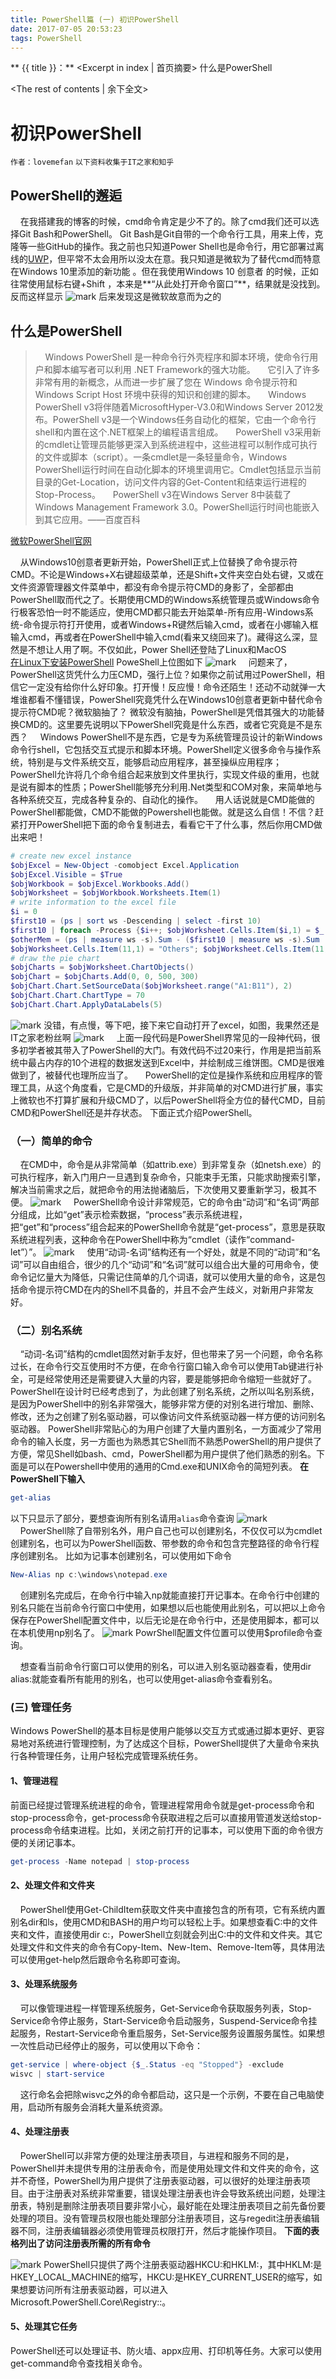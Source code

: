 ```yaml
---
title: PowerShell篇 (一) 初识PowerShell
date: 2017-07-05 20:53:23
tags: PowerShell
---
```

** {{ title }}：** <Excerpt in index | 首页摘要>
什么是PowerShell
<!-- more -->
<The rest of contents | 余下全文>

# 初识PowerShell
`作者：lovemefan` `以下资料收集于IT之家和知乎`
## PowerShell的邂逅
&#160;&#160;&#160;&#160;在我搭建我的博客的时候，cmd命令肯定是少不了的。除了cmd我们还可以选择Git Bash和PowerShell。
Git Bash是Git自带的一个命令行工具，用来上传，克隆等一些GitHub的操作。我之前也只知道Power Shell也是命令行，用它部署过离线的[UWP](http://baike.baidu.com/link?url=J5GeaQ_aSSMscd2pdx3O7nv1xTjZ99hw4ppIODqWFTtGFqHuxw13ppv9HviTZ8IglPkdRudcQb4-expkEoxC_a)，但平常不太会用所以没太在意。我只知道是微软为了替代cmd而特意在Windows 10里添加的新功能 。但在我使用Windows 10 创意者 的时候，正如往常使用鼠标右键+Shift ，本来是**“从此处打开命令窗口”**，结果就是没找到。反而这样显示
![mark](http://oskhhyaq3.bkt.clouddn.com/blog/170705/IKDe87048g.jpg?imageslim)
后来发现这是微软故意而为之的
## 什么是PowerShell
>&#160;&#160;&#160;&#160;Windows PowerShell 是一种命令行外壳程序和脚本环境，使命令行用户和脚本编写者可以利用 .NET Framework的强大功能。
&#160;&#160;&#160;&#160;它引入了许多非常有用的新概念，从而进一步扩展了您在 Windows 命令提示符和 Windows Script Host 环境中获得的知识和创建的脚本。
&#160;&#160;&#160;&#160;Windows PowerShell v3将伴随着MicrosoftHyper-V3.0和Windows Server 2012发布。PowerShell v3是一个Windows任务自动化的框架，它由一个命令行shell和内置在这个.NET框架上的编程语言组成。
&#160;&#160;&#160;&#160;PowerShell v3采用新的cmdlet让管理员能够更深入到系统进程中，这些进程可以制作成可执行的文件或脚本（script）。一条cmdlet是一条轻量命令，Windows PowerShell运行时间在自动化脚本的环境里调用它。Cmdlet包括显示当前目录的Get-Location，访问文件内容的Get-Content和结束运行进程的Stop-Process。
&#160;&#160;&#160;&#160;PowerShell v3在Windows Server 8中装载了Windows Management Framework 3.0。PowerShell运行时间也能嵌入到其它应用。——百度百科

[微软PowerShell官网](https://msdn.microsoft.com/en-us/powershell)

&#160;&#160;&#160;&#160;从Windows10创意者更新开始，PowerShell正式上位替换了命令提示符CMD。不论是Windows+X右键超级菜单，还是Shift+文件夹空白处右键，又或在文件资源管理器文件菜单中，都没有命令提示符CMD的身影了，全部都由PowerShell取而代之了。长期使用CMD的Windows系统管理员或Windows命令行极客恐怕一时不能适应，使用CMD都只能去开始菜单-所有应用-Windows系统-命令提示符打开使用，或者Windows+R键然后输入cmd，或者在小娜输入框输入cmd，再或者在PowerShell中输入cmd(看来又绕回来了)。藏得这么深，显然是不想让人用了啊。不仅如此，Power Shell还登陆了Linux和MacOS  
[在Linux下安装PowerShell](https://zhuanlan.zhihu.com/p/26346821?utm_source=qq&utm_medium=social)
PoweShell上位图如下
![mark](http://oskhhyaq3.bkt.clouddn.com/blog/170705/bfiiJCEHd4.jpg?imageslim)
&#160;&#160;&#160;&#160;问题来了，PowerShell这货凭什么力压CMD，强行上位？如果你之前试用过PowerShell，相信它一定没有给你什么好印象。打开慢！反应慢！命令还陌生！还动不动就弹一大堆谁都看不懂错误，PowerShell究竟凭什么在Windows10创意者更新中替代命令提示符CMD呢？微软脑抽了？
微软没有脑抽，PowerShell是凭借其强大的功能替换CMD的。这里要先说明以下PowerShell究竟是什么东西，或者它究竟是不是东西？
&#160;&#160;&#160;&#160;Windows PowerShell不是东西，它是专为系统管理员设计的新Windows命令行shell，它包括交互式提示和脚本环境。PowerShell定义很多命令与操作系统，特别是与文件系统交互，能够启动应用程序，甚至操纵应用程序；PowerShell允许将几个命令组合起来放到文件里执行，实现文件级的重用，也就是说有脚本的性质；PowerShell能够充分利用.Net类型和COM对象，来简单地与各种系统交互，完成各种复杂的、自动化的操作。
&#160;&#160;&#160;&#160;用人话说就是CMD能做的PowerShell都能做，CMD不能做的Powershell也能做。就是这么自信！不信？赶紧打开PowerShell把下面的命令复制进去，看看它干了什么事，然后你用CMD做出来吧！
```powershell
# create new excel instance
$objExcel = New-Object -comobject Excel.Application
$objExcel.Visible = $True
$objWorkbook = $objExcel.Workbooks.Add()
$objWorksheet = $objWorkbook.Worksheets.Item(1)
# write information to the excel file
$i = 0
$first10 = (ps | sort ws -Descending | select -first 10)
$first10 | foreach -Process {$i++; $objWorksheet.Cells.Item($i,1) = $_.name; $objWorksheet.Cells.Item($i,2) = $_.ws}
$otherMem = (ps | measure ws -s).Sum - ($first10 | measure ws -s).Sum
$objWorksheet.Cells.Item(11,1) = "Others"; $objWorksheet.Cells.Item(11,2) = $otherMem
# draw the pie chart
$objCharts = $objWorksheet.ChartObjects()
$objChart = $objCharts.Add(0, 0, 500, 300)
$objChart.Chart.SetSourceData($objWorksheet.range("A1:B11"), 2)
$objChart.Chart.ChartType = 70
$objChart.Chart.ApplyDataLabels(5)
```
![mark](http://oskhhyaq3.bkt.clouddn.com/blog/170705/CJi70f9ahF.png?imageslim)
没错，有点慢，等下吧，接下来它自动打开了excel，如图，我果然还是IT之家老粉丝啊
![mark](http://oskhhyaq3.bkt.clouddn.com/blog/170705/B8IDAdFlm4.png?imageslim)
&#160;&#160;&#160;&#160;上面一段代码是PowerShell界常见的一段神代码，很多初学者被其带入了PowerShell的大门。有效代码不过20来行，作用是把当前系统中最占内存的10个进程的数据发送到Excel中，并绘制成三维饼图。CMD是很难做到了，被替代也理所应当了。
&#160;&#160;&#160;&#160;PowerShell的定位是操作系统和应用程序的管理工具，从这个角度看，它是CMD的升级版，并非简单的对CMD进行扩展，事实上微软也不打算扩展和升级CMD了，以后PowerShell将全方位的替代CMD，目前CMD和PowerShell还是并存状态。
下面正式介绍PowerShell。
### （一）简单的命令
&#160;&#160;&#160;&#160;在CMD中，命令是从非常简单（如attrib.exe）到非常复杂（如netsh.exe）的可执行程序，新入门用户一旦遇到复杂命令，只能束手无策，只能求助搜索引擎，解决当前需求之后，就把命令的用法抛诸脑后，下次使用又要重新学习，极其不便。
![mark](http://oskhhyaq3.bkt.clouddn.com/blog/170705/526ijlFjLJ.png?imageslim)
&#160;&#160;&#160;&#160;PowerShell命令设计非常规范，它的命令由“动词”和“名词”两部分组成，比如“get”表示检索数据，“process”表示系统进程，把“get”和“process”组合起来的PowerShell命令就是“get-process”，意思是获取系统进程列表，这种命令在PowerShell中称为“cmdlet（读作“command-let”）”。
![mark](http://oskhhyaq3.bkt.clouddn.com/blog/170705/CIBlH2i1f7.png?imageslim)
&#160;&#160;&#160;&#160;使用“动词-名词”结构还有一个好处，就是不同的“动词”和“名词”可以自由组合，很少的几个“动词”和“名词”就可以组合出大量的可用命令，使命令记忆量大为降低，只需记住简单的几个词语，就可以使用大量的命令，这是包括命令提示符CMD在内的Shell不具备的，并且不会产生歧义，对新用户非常友好。
### （二）别名系统
&#160;&#160;&#160;&#160;“动词-名词”结构的cmdlet固然对新手友好，但也带来了另一个问题，命令名称过长，在命令行交互使用时不方便，在命令行窗口输入命令可以使用Tab键进行补全，可是经常使用还是需要键入大量的内容，要是能够把命令缩短一些就好了。PowerShell在设计时已经考虑到了，为此创建了别名系统，之所以叫名别系统，是因为PowerShell中的别名非常强大，能够非常方便的对别名进行增加、删除、修改，还为之创建了别名驱动器，可以像访问文件系统驱动器一样方便的访问别名驱动器。
PowerShell非常贴心的为用户创建了大量内置别名，一方面减少了常用命令的输入长度，另一方面也为熟悉其它Shell而不熟悉PowerShell的用户提供了方便，常见Shell如bash、cmd，PowerShell都为用户提供了他们熟悉的别名。下面是可以在Powershell中使用的通用的Cmd.exe和UNIX命令的简短列表。
**在PowerShell下输入**
```powershell
get-alias
```
以下只显示了部分，要想查询所有别名请用`alias`命令查询
![mark](http://oskhhyaq3.bkt.clouddn.com/blog/170705/6AghbjEgAg.png?imageslim)
&#160;&#160;&#160;&#160;PowerShell除了自带别名外，用户自己也可以创建别名，不仅仅可以为cmdlet创建别名，也可以为PowerShell函数、带参数的命令和包含完整路径的命令行程序创建别名。
比如为记事本创建别名，可以使用如下命令
```powershell
New-Alias np c:\windows\notepad.exe
```
&#160;&#160;&#160;&#160;创建别名完成后，在命令行中输入np就能直接打开记事本。在命令行中创建的别名只能在当前命令行窗口中使用，如果想以后也能使用此别名，可以把以上命令保存在PowerShell配置文件中，以后无论是在命令行中，还是使用脚本，都可以在本机使用np别名了。
![mark](http://oskhhyaq3.bkt.clouddn.com/blog/170705/8h0kd2FD21.png?imageslim)
PowrShell配置文件位置可以使用$profile命令查询。

&#160;&#160;&#160;&#160;想查看当前命令行窗口可以使用的别名，可以进入别名驱动器查看，使用dir alias:就能查看所有能用的别名，也可以使用get-alias命令查看别名。
### (三) 管理任务
Windows PowerShell的基本目标是使用户能够以交互方式或通过脚本更好、更容易地对系统进行管理控制，为了达成这个目标，PowerShell提供了大量命令来执行各种管理任务，让用户轻松完成管理系统任务。
#### 1、管理进程
前面已经提过管理系统进程的命令，管理进程常用命令就是get-process命令和stop-process命令，get-process命令获取进程之后可以直接用管道发送给stop-process命令结束进程。比如，关闭之前打开的记事本，可以使用下面的命令很方便的关闭记事本。
```powershell
get-process -Name notepad | stop-process
```
#### 2、处理文件和文件夹
&#160;&#160;&#160;&#160;PowerShell使用Get-ChildItem获取文件夹中直接包含的所有项，它有系统内置别名dir和ls，使用CMD和BASH的用户均可以轻松上手。如果想查看C:中的文件夹和文件，直接使用dir c:，PowerShell立刻就会列出C:中的文件和文件夹。其它处理文件和文件夹的命令有Copy-Item、New-Item、Remove-Item等，具体用法可以使用get-help然后跟命令名称即可查询。
#### 3、处理系统服务
&#160;&#160;&#160;&#160;可以像管理进程一样管理系统服务，Get-Service命令获取服务列表，Stop-Service命令停止服务，Start-Service命令启动服务，Suspend-Service命令挂起服务，Restart-Service命令重启服务，Set-Service服务设置服务属性。如果想一次性启动已经停止的服务，可以使用以下命令：
```powershell
get-service | where-object {$_.Status -eq "Stopped"} -exclude
wisvc | start-service
```
&#160;&#160;&#160;&#160;这行命名会把除wisvc之外的命令都启动，这只是一个示例，不要在自己电脑使用，启动所有服务会消耗大量系统资源。
#### 4、处理注册表
&#160;&#160;&#160;&#160;PowerShell可以非常方便的处理注册表项目，与进程和服务不同的是，PowerShell并未提供专用的注册表命令，而是使用处理文件和文件夹的命令，这并不奇怪，PowerShell为用户提供了注册表驱动器，可以很好的处理注册表项目。由于注册表对系统非常重要，错误处理注册表也许会导致系统出问题，处理注册表，特别是删除注册表项目要非常小心，最好能在处理注册表项目之前先备份要处理的项目。没有管理员权限也能处理部分注册表项目，这与regedit注册表编辑器不同，注册表编辑器必须使用管理员权限打开，然后才能操作项目。
**下面的表格列出了访问注册表所需的所有命令**

![mark](http://oskhhyaq3.bkt.clouddn.com/blog/170705/LcIe6FFlJ4.png?imageslim)
PowerShell只提供了两个注册表驱动器HKCU:和HKLM:，其中HKLM:是HKEY_LOCAL_MACHINE的缩写，HKCU:是HKEY_CURRENT_USER的缩写，如果想要访问所有注册表驱动器，可以进入Microsoft.PowerShell.Core\Registry::。
#### 5、处理其它任务
PowerShell还可以处理证书、防火墙、appx应用、打印机等任务。大家可以使用get-command命令查找相关命令。
























